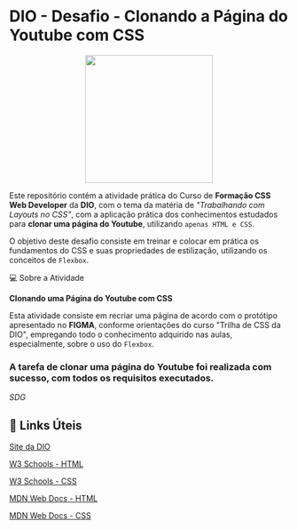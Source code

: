 # DIO - Desafio - Clonando a Página do Youtube com CSS  
<p align="center">
  <img src="https://hermes.digitalinnovation.one/tracks/da043c7a-7189-441e-bf28-adc2d05a4934.png" width="230px" />
  </p>



Este repositório contém a atividade prática do Curso de **Formação CSS Web Developer** da **DIO**, com o tema da matéria de *"Trabalhando com Layouts no CSS"*, com a aplicação prática dos conhecimentos estudados para **clonar uma página do Youtube**, utilizando `apenas HTML e CSS`.

O objetivo deste desafio consiste em treinar e colocar em prática os fundamentos do CSS e suas propriedades de estilização, utilizando os conceitos de `Flexbox`.

:computer: Sobre a Atividade

**Clonando uma Página do Youtube com CSS**

Esta atividade consiste em recriar uma página de acordo com o protótipo apresentado no **FIGMA**, conforme orientações do curso "Trilha de CSS da DIO", empregando todo o conhecimento adquirido nas aulas, especialmente, sobre o uso do `Flexbox`.


### A tarefa de clonar uma página do Youtube foi realizada com sucesso, com todos os requisitos executados. 

*SDG*

## :link: Links Úteis
[Site da DIO](https://www.dio.me)

[W3 Schools - HTML](https://www.w3schools.com/html/)

[W3 Schools - CSS](https://www.w3schools.com/css/default.asp)

[MDN Web Docs - HTML](https://developer.mozilla.org/pt-BR/docs/Web/HTML)

[MDN Web Docs - CSS](https://developer.mozilla.org/pt-BR/docs/Web/CSS)

